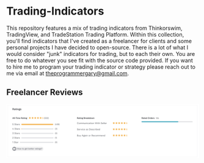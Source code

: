 # Trading-Indicators

This repository features a mix of trading indicators from Thinkorswim, TradingView, and TradeStation Trading Platform. Within this collection, you'll find indicators that I've created as a freelancer for clients and some personal projects I have decided to open-source. There is a lot of what I would consider "junk" indicators for trading, but to each their own. You are free to do whatever you see fit with the source code provided. If you want to hire me to program your trading indicator or strategy please reach out to me via email at theprogrammergary@gmail.com.

## Freelancer Reviews

![Freelancer Reviews](https://github.com/theprogrammergary/Trading-Indicators/blob/main/images/reviews%20from%20dec-23.png)
